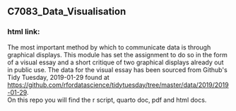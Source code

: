 ## C7083_Data_Visualisation
### html link: 
The most important method by which to communicate data is through graphical displays. This module has set the assignment to do so in the form of a visual essay and a short critique of two graphical displays already out in public use. The data for the visual essay has been sourced from Github's Tidy Tuesday, 2019-01-29 found at https://github.com/rfordatascience/tidytuesday/tree/master/data/2019/2019-01-29.  
On this repo you will find the r script, quarto doc, pdf and html docs.  
